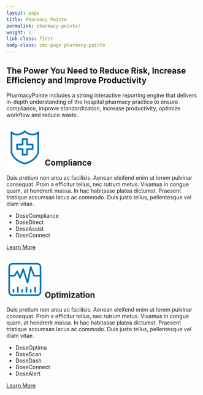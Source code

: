 ```yaml
---
layout: page
title: Pharmacy Pointe
permalink: pharmacy-pointe/
weight: 1
link-class: first
body-class: cms-page pharmacy-pointe 
---
```


<div class="content">
	<h2>The Power You Need to Reduce Risk, Increase Efficiency and Improve Productivity</h2>
	<p>PharmacyPointe includes a strong interactive reporting engine that delivers in-depth understanding of the hospital pharmacy practice to ensure compliance, improve standardization, increase productivity, optimize workflow and reduce waste. </p>
	
</div>

<div class="content">
	<div class="col">
	<div class="col-inner">	
		<h2><img src="/images/icon_compliance.png" /> Compliance</h2>
		<p>Duis pretium non arcu ac facilisis. Aenean eleifend enim ut lorem pulvinar consequat. Proin a efficitur tellus, nec rutrum metus. Vivamus in congue quam, at hendrerit massa. In hac habitasse platea dictumst. Praesent tristique accumsan lacus ac commodo. Duis justo tellus, pellentesque vel diam vitae.</p>
		<ul>
			<li><span>DoseCompliance</span></li>
			<li><span>DoseDirect</span></li>
			<li><span>DoseAssist</span></li>
			<li><span>DoseConnect</span></li>
		</ul>
		<a class="button" href="/compliance">Learn More</a>
	</div>
	</div>
	<div class="col">
	<div class="col-inner">	
		<h2><img src="/images/icon_optimization.png" /> Optimization</h2>
		<p>Duis pretium non arcu ac facilisis. Aenean eleifend enim ut lorem pulvinar consequat. Proin a efficitur tellus, nec rutrum metus. Vivamus in congue quam, at hendrerit massa. In hac habitasse platea dictumst. Praesent tristique accumsan lacus ac commodo. Duis justo tellus, pellentesque vel diam vitae.</p>
		<ul>
			<li><span>DoseOptima</span></li>
			<li><span>DoseScan</span></li>
			<li><span>DoseDash</span></li>
			<li><span>DoseConnect</span></li>
			<li><span>DoseAlert</span></li>
		</ul>
		<a class="button" href="/optimization">Learn More</a>
	</div>
	</div>
</div>
